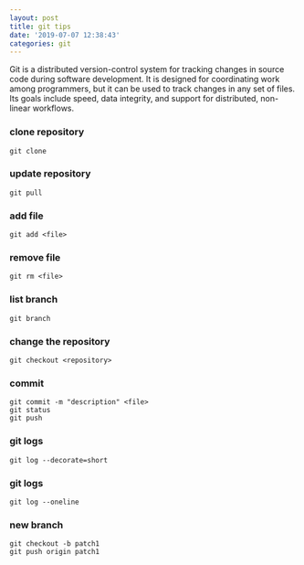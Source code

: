 ```yaml
---
layout: post
title: git tips
date: '2019-07-07 12:38:43'
categories: git
---
```


Git is a distributed version-control system for tracking changes in source code during software development. It is designed for coordinating work among programmers, but it can be used to track changes in any set of files. Its goals include speed, data integrity, and support for distributed, non-linear workflows.

### clone repository

```shell
git clone
```

### update repository

```shell
git pull
```

### add file

```shell
git add <file>
```

### remove file

```shell
git rm <file>
```

### list branch

```shell
git branch
```

### change the repository

```shell
git checkout <repository>
```

### commit

```shell
git commit -m "description" <file>
git status
git push
```

### git logs

```shell
git log --decorate=short
```

### git logs

```shell
git log --oneline
```

### new branch

```shell
git checkout -b patch1
git push origin patch1
```
